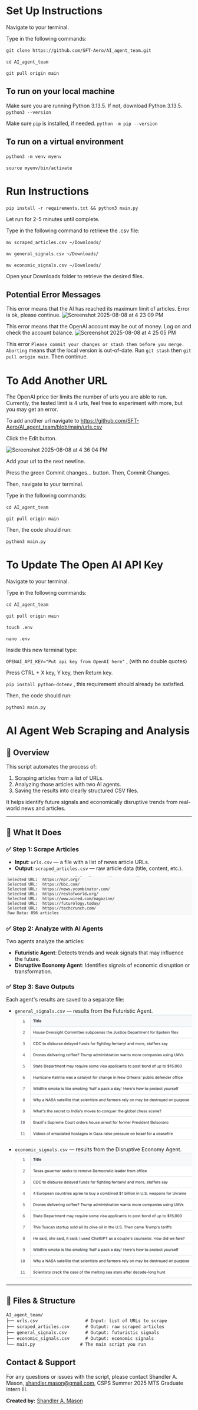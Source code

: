 # Set Up Instructions
Navigate to your terminal.

Type in the following commands:

`git clone https://github.com/SFT-Aero/AI_agent_team.git`

`cd AI_agent_team`

`git pull origin main`

## To run on your local machine

Make sure you are running Python 3.13.5. If not, download Python 3.13.5. `python3 --version`

Make sure `pip` is installed, if needed. `python -m pip --version`

## To run on a virtual environment
`python3 -m venv myenv`

`source myenv/bin/activate`

# Run Instructions 
`pip install -r requirements.txt && python3 main.py`

Let run for 2-5 minutes until complete.

Type in the following command to retrieve the .csv file:

`mv scraped_articles.csv ~/Downloads/`

`mv general_signals.csv ~/Downloads/`

`mv economic_signals.csv ~/Downloads/`

Open your Downloads folder to retrieve the desired files.

## Potential Error Messages
This error means that the AI has reached its maximum limit of articles. Error is ok, please continue.
<img width="646" height="18" alt="Screenshot 2025-08-08 at 4 23 09 PM" src="https://github.com/user-attachments/assets/e44c044b-584d-406c-ba9c-f8dbc005d97d" />

This error means that the OpenAI account may be out of money. Log on and check the account balance.
<img width="143" height="24" alt="Screenshot 2025-08-08 at 4 25 05 PM" src="https://github.com/user-attachments/assets/930ad5ff-f224-4a8f-9b1c-560cb5a3adc6" />

This error `Please commit your changes or stash them before you merge. Aborting` means that the local version is out-of-date. Run `git stash` then `git pull origin main`. Then continue.

# To Add Another URL
The OpenAI price tier limits the number of urls you are able to run. Currently, the tested limit is 4 urls, feel free to experiment with more, but you may get an error.

To add another url navigate to https://github.com/SFT-Aero/AI_agent_team/blob/main/urls.csv

Click the Edit button.

<img width="62" height="24" alt="Screenshot 2025-08-08 at 4 36 04 PM" src="https://github.com/user-attachments/assets/ab401036-6af9-400a-9a06-43aa279660f0" />

Add your url to the next newline. 

Press the green Commit changes... button. Then, Commit Changes.

Then, navigate to your terminal.

Type in the following commands:

`cd AI_agent_team`

`git pull origin main`

Then, the code should run:

`python3 main.py`

# To Update The Open AI API Key
Navigate to your terminal.

Type in the following commands:

`cd AI_agent_team`

`git pull origin main`

`touch .env`

`nano .env`

Inside this new terminal type:

`OPENAI_API_KEY="Put api key from OpenAI here"` , (with no double quotes)

Press CTRL + X key, Y key, then Return key.

`pip install python-dotenv` , this requirement should already be satisfied.

Then, the code should run:

`python3 main.py`

# AI Agent Web Scraping and Analysis

## 📌 Overview

This script automates the process of:

1. Scraping articles from a list of URLs.
2. Analyzing those articles with two AI agents.
3. Saving the results into clearly structured CSV files.

It helps identify future signals and economically disruptive trends from real-world news and articles.

---

## 🧩 What It Does

### ✅ Step 1: Scrape Articles
- **Input**: `urls.csv` — a file with a list of news article URLs.
- **Output**: `scraped_articles.csv` — raw article data (title, content, etc.).

![Alt Text](webscraper.jpg)

### ✅ Step 2: Analyze with AI Agents
Two agents analyze the articles:
- **Futuristic Agent**: Detects trends and weak signals that may influence the future.
- **Disruptive Economy Agent**: Identifies signals of economic disruption or transformation.

### ✅ Step 3: Save Outputs
Each agent's results are saved to a separate file:
- `general_signals.csv` — results from the Futuristic Agent.
![Alt Text](general.png)

- `economic_signals.csv` — results from the Disruptive Economy Agent.
![Alt Text](economic.png)

---

## 📂 Files & Structure

```plaintext
AI_agent_team/
├── urls.csv                  # Input: list of URLs to scrape
├── scraped_articles.csv      # Output: raw scraped articles
├── general_signals.csv       # Output: futuristic signals
├── economic_signals.csv      # Output: economic signals
└── main.py                 # The main script you run
```

## Contact & Support
For any questions or issues with the script, please contact Shandler A. Mason, shandler.mason@gmail.com, CSPS Summer 2025 MTS Graduate Intern III.

**Created by:** [Shandler A. Mason](https://shandlermason.github.io/sm-portfolio/)

